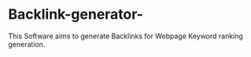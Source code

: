 # Backlink-generator-
This Software aims to generate Backlinks for Webpage Keyword ranking generation.
